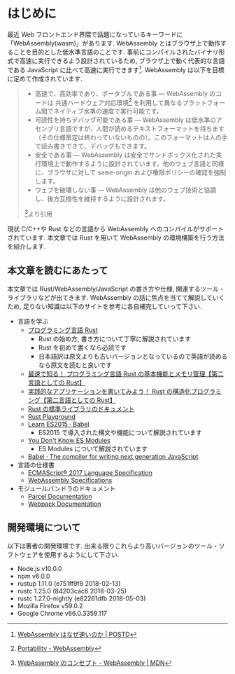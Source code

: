 # はじめに

最近 Web フロントエンド界隈で話題になっているキーワードに「WebAssembly(wasm)」があります. WebAssembly とはブラウザ上で動作することを目的とした低水準言語のことです. 事前にコンパイルされたバイナリ形式で高速に実行できるよう設計されているため, ブラウザ上で動く代表的な言語である JavaScript に比べて高速に実行できます[^1]. WebAssembly は以下を目標に定めて作成されています.

<!-- prettier-ignore -->
[^1]: [WebAssembly はなぜ速いのか | POSTD](https://postd.cc/what-makes-webassembly-fast)

<!-- prettier-ignore -->
[^2]: [Portability - WebAssembly](http://webassembly.org/docs/portability/#assumptions-for-efficient-execution)

<!-- prettier-ignore -->
[^3]: [WebAssembly のコンセプト - WebAssembly | MDN](https://developer.mozilla.org/ja/docs/WebAssembly/Concepts)

> * 高速で、高効率であり、ポータブルである事 — WebAssembly のコードは 共通ハードウェア対応環境[^2] を利用して異なるプラットフォーム間でネイティブ水準の速度で実行可能です。
> * 可読性を持ちデバッグ可能である事 — WebAssembly は低水準のアセンブリ言語ですが、人間が読めるテキストフォーマットを持ちます（その仕様策定は終わっていないものの）。このフォーマットは人の手で読み書きできて、デバッグもできます。
> * 安全である事 — WebAssembly は安全でサンドボックス化された実行環境上で動作するように設計されています。他のウェブ言語と同様に、ブラウザに対して same-origin および権限ポリシーの確認を強制します。
> * ウェブを破壊しない事 — WebAssembly は他のウェブ技術と協調し、後方互換性を維持するように設計されます。
>
> [^3]より引用

現状 C/C++や Rust などの言語から WebAssembly へのコンパイルがサポートされています. 本文章では Rust を用いて WebAssembly の環境構築を行う方法を紹介します.

## 本文章を読むにあたって

本文章では Rust/WebAssembly/JavaScript の書き方や仕様, 関連するツール・ライブラリなどが出てきます. WebAssembly の話に焦点を当てて解説していくため, 足りない知識は以下のサイトを参考に各自補完していって下さい.

* 言語を学ぶ
  * [プログラミング言語 Rust](https://rust-lang-ja.github.io/the-rust-programming-language-ja/1.6/book/README.html)
    * Rust の始め方, 書き方について丁寧に解説されています
    * Rust を初めて書くなら必読です
    * 日本語訳は原文よりも古いバージョンとなっているので英語が読めるなら原文を読むと良いです
  * [最速で知る！ プログラミング言語 Rust の基本機能とメモリ管理【第二言語としての Rust】](https://employment.en-japan.com/engineerhub/entry/2017/07/10/110000)
  * [実践的なアプリケーションを書いてみよう！ Rust の構造化プログラミング【第二言語としての Rust】](https://employment.en-japan.com/engineerhub/entry/2017/07/19/110000)
  * [Rust の標準ライブラリのドキュメント](https://doc.rust-lang.org/std)
  * [Rust Playground](https://play.rust-lang.org)
  * [Learn ES2015 · Babel](https://babeljs.io/learn-es2015)
    * ES2015 で導入された構文や機能について解説されています
  * [You Don't Know ES Modules](https://www.slideshare.net/teppeis/you-dont-know-es-modules)
    * ES Modules について解説されています
  * [Babel · The compiler for writing next generation JavaScript](https://babeljs.io/repl)
* 言語の仕様書
  * [ECMAScript® 2017 Language Specification](http://www.ecma-international.org/ecma-262/8.0/index.html)
  * [WebAssembly Specifications](http://webassembly.github.io/spec)
* モジュールバンドラのドキュメント
  * [Parcel Documentation](https://parceljs.org/getting_started.html)
  * [Webpack Documentation](https://webpack.js.org/concepts)

## 開発環境について

以下は著者の開発環境です. 出来る限りこれらより高いバージョンのツール・ソフトウェアを使用するようにして下さい.

* Node.js v10.0.0
* npm v6.0.0
* rustup 1.11.0 (e751ff9f8 2018-02-13)
* rustc 1.25.0 (84203cac6 2018-03-25)
* rustc 1.27.0-nightly (e82261dfb 2018-05-03)
* Mozilla Firefox v59.0.2
* Google Chrome v66.0.3359.117
